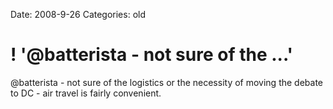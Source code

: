 Date: 2008-9-26
Categories: old

# ! '@batterista - not sure of the ...'

@batterista - not sure of the logistics or the necessity of moving the debate to DC - air travel is fairly convenient.

